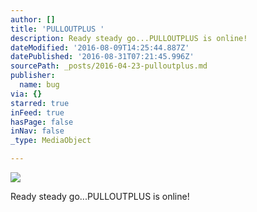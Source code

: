 ```yaml
---
author: []
title: 'PULLOUTPLUS '
description: Ready steady go...PULLOUTPLUS is online!
dateModified: '2016-08-09T14:25:44.887Z'
datePublished: '2016-08-31T07:21:45.996Z'
sourcePath: _posts/2016-04-23-pulloutplus.md
publisher:
  name: bug
via: {}
starred: true
inFeed: true
hasPage: false
inNav: false
_type: MediaObject

---
```

![](https://the-grid-user-content.s3-us-west-2.amazonaws.com/f4e8e373-1aff-4f12-97aa-b2944753d743.jpg)

Ready steady go...PULLOUTPLUS is online!